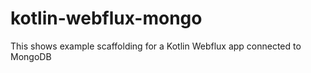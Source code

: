 # kotlin-webflux-mongo
This shows example scaffolding for a Kotlin Webflux app connected to MongoDB
